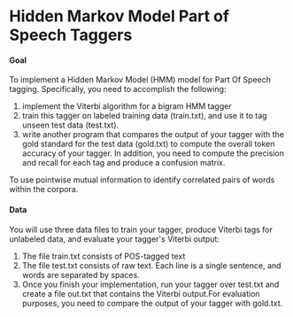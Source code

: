 # Hidden Markov Model Part of Speech Taggers

#### Goal
To implement a Hidden Markov Model (HMM) model for Part Of Speech tagging. Specifically, you need to accomplish the following:
1. implement the Viterbi algorithm for a bigram HMM tagger
2. train this tagger on labeled training data (train.txt), and use it to tag unseen test data (test.txt).
3. write another program that compares the output of your tagger with the gold standard for the test data (gold.txt) to compute the overall token accuracy of your tagger. In addition, you need to compute the precision and recall for each tag and produce a confusion matrix.

To use pointwise mutual information to identify correlated pairs of words within the corpora.

#### Data
You will use three data files to train your tagger, produce Viterbi tags for unlabeled data, and evaluate your tagger's Viterbi output:
1. The file train.txt consists of POS-tagged text
2. The file test.txt consists of raw text. Each line is a single sentence, and     words are separated by spaces.
3. Once you finish your implementation, run your tagger over test.txt and         create a file out.txt that contains the Viterbi output.For evaluation purposes,     you need to compare the output of your tagger with gold.txt.





